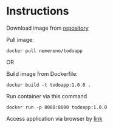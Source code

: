 # Instructions


Download image from [repository](https://hub.docker.com/r/nemereno/todoapp)

Pull image:

```
docker pull nemereno/todoapp
```

OR

Build image from Dockerfile:
```
docker build -t todoapp:1.0.0 .
```

Run container via this command
```
docker run -p 8080:8080 todoapp:1.0.0
```

Access application via browser by [link](http://localhost:8080)
